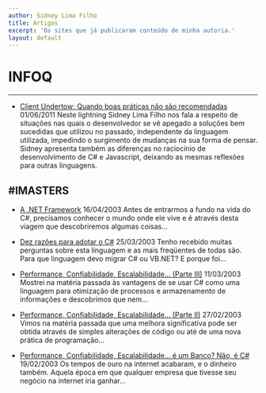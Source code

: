 ```yaml
---
author: Sidney Lima Filho
title: Artigos
excerpt: 'Os sites que já publicaram conteúdo de minha autoria.'
layout: default
---
```


# INFOQ
---

+ 	<a href="http://www.infoq.com/br/presentations/dnadlightningsidney" target="_blank">Client Undertow: Quando boas práticas não são recomendadas</a>
	<time>01/06/2011</time>
	<span>
		Neste lightning Sidney Lima Filho nos fala a respeito de situações nas quais o desenvolvedor se vê apegado a soluções bem sucedidas que utilizou no passado, independente da linguagem utilizada, impedindo o surgimento de mudanças na sua forma de pensar. Sidney apresenta também as diferenças no raciocínio de desenvolvimento de C# e Javascript, deixando as mesmas reflexões para outras linguagens.
	</span>


#IMASTERS
---
	
+	<a href="http://imasters.com.br/artigo/1032/dotnet/anetframework" target="_blank">A .NET Framework</a>
	<time>16/04/2003</time>
	Antes de entrarmos a fundo na vida do C#, precisamos conhecer o mundo onde ele vive e é através desta viagem que descobriremos algumas coisas...
		
+	<a href="http://imasters.com.br/artigo/1003/dotnet/dezrazoesparaadotaroc" target="_blank">Dez razões para adotar o C#</a>
	<time>25/03/2003</time>
	Tenho recebido muitas perguntas sobre esta linguagem e as mais freqüentes de todas são. Para que linguagem devo migrar C# ou VB.NET? E porque foi...
		
+	<a href="http://imasters.com.br/artigo/985/dotnet/performanceconfiabilidadeescalabilidadeparteiii" target="_blank">Performance, Confiabilidade, Escalabilidade… (Parte III)</a>
	<time>11/03/2003</time>
	Mostrei na matéria passada às vantagens de se usar C# como uma linguagem para otimização de processos e armazenamento de informações e descobrimos que nem...

+	<a href="http://imasters.com.br/artigo/972/dotnet/performanceconfiabilidadeescalabilidadeparteii" target="_blank">Performance, Confiabilidade, Escalabilidade… (Parte II)</a>
	<time>27/02/2003</time>
	Vimos na matéria passada que uma melhora significativa pode ser obtida através de simples alterações de código ou até de uma nova prática de programação...

+	<a href="http://imasters.com.br/artigo/963/dotnet/performanceconfiabilidadeescalabilidadeeumbanconaoec" target="_blank">
		Performance, Confiabilidade, Escalabilidade… é um Banco? Não, é C#
	</a>
	<time>19/02/2003</time>
	Os tempos de ouro na internet acabaram, e o dinheiro também. Aquela época em que qualquer empresa que tivesse seu negócio na internet iria ganhar...

